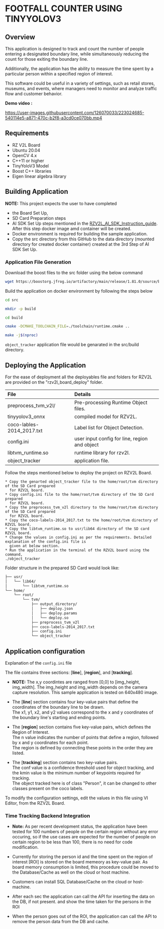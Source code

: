 # FOOTFALL COUNTER USING TINYYOLOV3

## Overview
This application is designed to track and count the number of people entering a designated boundary line,
while simultaneously reducing the count for those exiting the boundary line.

Additionally, the application 
has the ability to measure the time spent by a particular person within a specified region of interest.

This software could be useful in a variety of settings, such as retail stores, museums, and events,
where managers need to monitor and analyze traffic flow and customer behavior.

**Demo video :** 



https://user-images.githubusercontent.com/126070033/223024685-540114e5-a871-470c-b2f8-a3cd0ce070bb.mp4



## Requirements

- RZ V2L Board
- Ubuntu 20.04
- OpenCV 4.x
- C++11 or higher
- TinyYoloV3 Model
- Boost C++ libraries
- Eigen linear algebra library


## Building Application

**NOTE:** This project expects the user to have completed 
- the Board Set Up, 
- SD Card Preparation steps 
- AI SDK Set Up steps mentioned in the [RZV2L_AI_SDK_Instruction_guide](). After this step docker image amd container will be created. 
- Docker environment is required for building the sample application. 
- Copy the src directory from this GitHub to the data directory (mounted directory for created docker container) created at the 3rd Step of AI SDK Set Up.

### Application File Generation

Download the boost files to the src folder using the below command

```sh
wget https://boostorg.jfrog.io/artifactory/main/release/1.81.0/source/boost_1_81_0.tar.bz2
```
Build the application on docker environment by following the steps below
```sh
cd src
```
```sh
mkdir -p build
```
```sh
cd build
```
```sh
cmake -DCMAKE_TOOLCHAIN_FILE=./toolchain/runtime.cmake ..
```
```sh
make -j$(nproc)
```
`object_tracker` application file would be genarated in the src/build directory.


## Deploying the Application

For the ease of deployment all the deployables file and folders for RZV2L are provided on the "rzv2l_board_deploy" folder.

|File | Details |
|:---|:---|
|preprocess_tvm_v2l/ | Pre-processing Runtime Object files. |
|tinyyolov3_onnx | compiled model for RZV2L.|
|coco-lables-2014_2017.txt | Label list for Object Detection. |
|config.ini | user input config for line, region and object |
|libtvm_runtime.so | runtime library for rzv2l. |
|object_tracker | application file. |


Follow the steps mentioned below to deploy the project on RZV2L Board. 

    * Copy the genarted object_tracker file to the home/root/tvm directory of the SD Card prepared
      for RZV2L board.
    * Copy config.ini file to the home/root/tvm directory of the SD Card prepared
      for RZV2L board.
    * Copy the preprocess_tvm_v2l directory to the home/root/tvm directory of the SD Card prepared
      for RZV2L board.
    * Copy the coco-labels-2014_2017.txt to the home/root/tvm directory of RZV2L board.
    * Copy the libtvm_runtime.so to usr/lib64 directory of the SD card RZV2L board.
    * Change the values in config.ini as per the requirements. Detailed explanation of the config.ini file is 
      given at below section.
    * Run the application in the terminal of the RZV2L board using the command,
	./object_tracker

Folder structure in the prepared SD Card would look like:
```sh
├── usr/
│   └── lib64/
│       └── libtvm_runtime.so
└── home/
    └── root/
        └── tvm/
            ├── output_directory/
            │   ├── deploy.json
            │   ├── deploy.params
            │   └── deploy.so
            ├── preprocess_tvm_v2l
            ├── coco-labels-2014_2017.txt
            ├── config.ini
            └── object_tracker

```

## Application configuration 

Explanation of the `config.ini` file 

The file contains three sections: [**line**], [**region**], and [**tracking**].

- **NOTE:** The x,y coordintes are ranged from [0,0] to [img_height, img_width]. The img_height and img_width depends on the camera capture resolution. This sample application is tested on 640x480 image.

- The [**line**] section contains four key-value pairs that define the coordinates of the boundary line to be drawn.\
The x1, y1, x2, and y2 values correspond to the x and y coordinates of the boundary line's
starting and ending points.

- The [**region**] section contains five key-value pairs, which defines the Region of Interest.\
The n value indicates the number of points that define a region, followed by x and y coordinates
for each point.\
The region is defined by connecting these points in the order they are listed.

- The [**tracking**] section contains two key-value pairs.\
The conf value is a confidence threshold used for object tracking, and the kmin value is the minimum number of keypoints required for tracking.\
The object tracked here is of class "Person", it can be changed to other classes present on the coco labels.


To modify the configuration settings, edit the values in this file using VI Editor, from the RZV2L Board.

### Time Tracking Backend Integration

- **Note:**  As per recent development status, the application have been tested for 100 numbers of people on the certain region without any error occuring, so if the use cases are expected for the number of people on certain region to be less than 100, there is no need for code modification.

- Currently for storing the person id and the time spent on the region of interest [ROI] is stored on the board memeory as key-value pair. As board memory consumption is limited, this procedure could be moved to the Database/Cache as well on the cloud or host machine.

- Customers can install SQL Database/Cache on the cloud or host-machine. 

- After each sec the application can call the API for inserting the data on the DB, if not present. and show the time taken for the persons in the ROI

- When the person goes out of the ROI, the application can call the API to remove the person data from the DB and cache.
